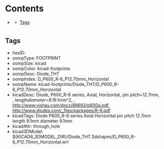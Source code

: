 



Contents
========

* [](#)
	* [Tags](#tags)

# 

## Tags

- hexID: 
- oompType: FOOTPRINT
- oompSize: kicad
- oompColor: kicad-footprints
- oompDesc: Diode_THT
- oompIndex: D_P600_R-6_P12.70mm_Horizontal
- oompName: kicad-footprints/Diode_THT/D_P600_R-6_P12.70mm_Horizontal
- kicadDesc: Diode, P600_R-6 series, Axial, Horizontal, pin pitch=12.7mm, , length*diameter=9.1*9.1mm^2, , http://www.vishay.com/docs/88692/p600a.pdf, http://www.diodes.com/_files/packages/R-6.pdf
- kicadTags: Diode P600_R-6 series Axial Horizontal pin pitch 12.7mm  length 9.1mm diameter 9.1mm
- kicadAttr: through_hole
- kicad3DModel: ${KICAD6_3DMODEL_DIR}/Diode_THT.3dshapes/D_P600_R-6_P12.70mm_Horizontal.wrl
